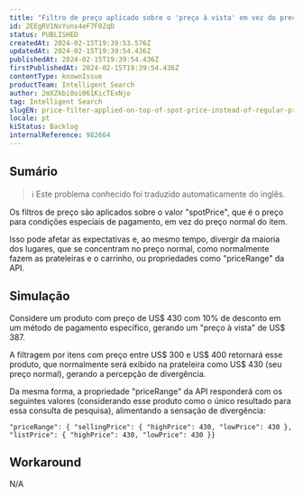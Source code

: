 ```yaml
---
title: "Filtro de preço aplicado sobre o 'preço à vista' em vez do preço normal"
id: 2EEgRV1NxYuns4eF7F0ZqD
status: PUBLISHED
createdAt: 2024-02-15T19:39:53.576Z
updatedAt: 2024-02-15T19:39:54.436Z
publishedAt: 2024-02-15T19:39:54.436Z
firstPublishedAt: 2024-02-15T19:39:54.436Z
contentType: knownIssue
productTeam: Intelligent Search
author: 2mXZkbi0oi061KicTExNjo
tag: Intelligent Search
slugEN: price-filter-applied-on-top-of-spot-price-instead-of-regular-price
locale: pt
kiStatus: Backlog
internalReference: 982664
---
```


## Sumário

>ℹ️ Este problema conhecido foi traduzido automaticamente do inglês.


Os filtros de preço são aplicados sobre o valor "spotPrice", que é o preço para condições especiais de pagamento, em vez do preço normal do item.

Isso pode afetar as expectativas e, ao mesmo tempo, divergir da maioria dos lugares, que se concentram no preço normal, como normalmente fazem as prateleiras e o carrinho, ou propriedades como "priceRange" da API.

## Simulação


Considere um produto com preço de US$ 430 com 10% de desconto em um método de pagamento específico, gerando um "preço à vista" de US$ 387.

A filtragem por itens com preço entre US$ 300 e US$ 400 retornará esse produto, que normalmente será exibido na prateleira como US$ 430 (seu preço normal), gerando a percepção de divergência.

Da mesma forma, a propriedade "priceRange" da API responderá com os seguintes valores (considerando esse produto como o único resultado para essa consulta de pesquisa), alimentando a sensação de divergência:

    "priceRange": { "sellingPrice": { "highPrice": 430, "lowPrice": 430 }, "listPrice": { "highPrice": 430, "lowPrice": 430 }}

## Workaround


N/A





